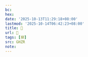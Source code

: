 ```yaml
---
bc:
hex:
date: '2025-10-13T11:29:18+08:00'
lastmod: '2025-10-14T06:42:23+08:00'
title: 󰠼
url: 󰠼
tags: [㧕]
src: GHZR
note:
---
```

